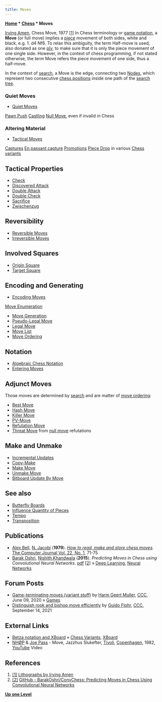 ```yaml
---
title: Moves
---
```

**[Home](Home "Home") \* [Chess](Chess "Chess") \* Moves**



 [](http://www.irvingamen.com/works/ChessMove.htm) [Irving Amen](Category:Irving_Amen "Category:Irving Amen"), Chess Move, 1977 <a id="cite-note-1" href="#cite-ref-1">[1]</a> 
In Chess terminology or [game notation](Game_Notation "Game Notation"), a **Move** (or full move) implies a [piece](Pieces "Pieces") movement of both sides, white and black, e.g. 1. d4 Nf6. To relax this ambiguity, the term Half-move is used, also donated as one [ply](Ply "Ply"), to make sure that it is only the piece movement of one single side. However, in the context of chess programming, if not stated otherwise, the term Move refers the piece movement of one side, thus a half-move.


In the context of [search](Search "Search"), a Move is the edge, connecting two [Nodes](Node "Node"), which represent two consecutive [chess positions](Chess_Position "Chess Position") inside one path of the [search tree](Search_Tree "Search Tree"). 



### Quiet Moves


* [Quiet Moves](Quiet_Moves "Quiet Moves")


 [Pawn Push](Pawn_Push "Pawn Push")
 [Castling](Castling "Castling")
 [Null Move](Null_Move "Null Move"), even if invalid in Chess
### Altering Material


* [Tactical Moves](Tactical_Moves "Tactical Moves")


 [Captures](Captures "Captures")
 [En passant capture](En_passant "En passant")
 [Promotions](Promotions "Promotions")
 [Piece Drop](index.php?title=Piece_Drop&action=edit&redlink=1 "Piece Drop (page does not exist)") in various [Chess variants](Games#ChessVariants "Games")
## Tactical Properties


* [Check](Check "Check")
* [Discovered Attack](Discovered_Attack "Discovered Attack")
* [Double Attack](Double_Attack "Double Attack")
* [Double Check](Double_Check "Double Check")
* [Sacrifice](Sacrifice "Sacrifice")
* [Zwischenzug](Zwischenzug "Zwischenzug")


## Reversibility


* [Reversible Moves](Reversible_Moves "Reversible Moves")
* [Irreversible Moves](Irreversible_Moves "Irreversible Moves")


## Involved Squares


* [Origin Square](Origin_Square "Origin Square")
* [Target Square](Target_Square "Target Square")


## Encoding and Generating


* [Encoding Moves](Encoding_Moves "Encoding Moves")


 [Move Enumeration](Encoding_Moves#Enumeration "Encoding Moves")
* [Move Generation](Move_Generation "Move Generation")
* [Pseudo-Legal Move](Pseudo-Legal_Move "Pseudo-Legal Move")
* [Legal Move](Legal_Move "Legal Move")
* [Move List](Move_List "Move List")
* [Move Ordering](Move_Ordering "Move Ordering")


## Notation


* [Algebraic Chess Notation](Algebraic_Chess_Notation "Algebraic Chess Notation")
* [Entering Moves](Entering_Moves "Entering Moves")


## Adjunct Moves


Those moves are determined by [search](Search "Search") and are matter of [move ordering](Move_Ordering "Move Ordering"):



* [Best Move](Best_Move "Best Move")
* [Hash Move](Hash_Move "Hash Move")
* [Killer Move](Killer_Move "Killer Move")
* [PV-Move](PV-Move "PV-Move")
* [Refutation Move](Refutation_Move "Refutation Move")
* [Threat Move](Threat_Move "Threat Move") from [null move](Null_Move_Pruning "Null Move Pruning") refutations


## Make and Unmake


* [Incremental Updates](Incremental_Updates "Incremental Updates")
* [Copy-Make](Copy-Make "Copy-Make")
* [Make Move](Make_Move "Make Move")
* [Unmake Move](Unmake_Move "Unmake Move")
* [Bitboard Update By Move](General_Setwise_Operations#UpdateByMove "General Setwise Operations")


## See also


* [Butterfly Boards](Butterfly_Boards "Butterfly Boards")
* [Influence Quantity of Pieces](Influence_Quantity_of_Pieces "Influence Quantity of Pieces")
* [Tempo](Tempo "Tempo")
* [Transposition](Transposition "Transposition")


## Publications


* [Alex Bell](Alex_Bell "Alex Bell"), [N. Jacobi](http://www.springerlink.com/content/?Author=N.+Jacobi) (**1979**). *[How to read, make and store chess moves](http://comjnl.oxfordjournals.org/content/22/1/71.abstract)*. [The Computer Journal Vol. 22, No. 1](http://comjnl.oxfordjournals.org/content/22/1.toc), 71-75
* [Barak Oshri](Barak_Oshri "Barak Oshri"), [Nishith Khandwala](Nishith_Khandwala "Nishith Khandwala") (**2015**). *Predicting Moves in Chess using Convolutional Neural Networks*. [pdf](http://vision.stanford.edu/teaching/cs231n/reports/2015/pdfs/ConvChess.pdf) <a id="cite-note-2" href="#cite-ref-2">[2]</a> » [Deep Learning](Deep_Learning "Deep Learning"), [Neural Networks](Neural_Networks "Neural Networks")


## Forum Posts


* [Game-terminating moves (variant stuff)](http://www.talkchess.com/forum3/viewtopic.php?f=7&t=74140) by [Harm Geert Muller](Harm_Geert_Muller "Harm Geert Muller"), [CCC](CCC "CCC"), June 09, 2020 » [Games](Games "Games")
* [Distinguish rook and bishop move efficiently](http://www.talkchess.com/forum3/viewtopic.php?f=7&t=78164) by [Guido Flohr](index.php?title=Guido_Flohr&action=edit&redlink=1 "Guido Flohr (page does not exist)"), [CCC](CCC "CCC"), September 14, 2021


## External Links


* [Betza notation and XBoard](http://www.gnu.org/software/xboard/Betza.html) » [Chess Variants](Chess#Variants "Chess"), [XBoard](XBoard "XBoard")
* [NHØP](Category:NHOP "Category:NHOP") & [Joe Pass](Category:Joe_Pass "Category:Joe Pass") - Move, Jazzhus Slukefter, [Tivoli](https://en.wikipedia.org/wiki/Tivoli_Gardens), [Copenhagen](https://en.wikipedia.org/wiki/Copenhagen), 1982, [YouTube](https://en.wikipedia.org/wiki/YouTube) Video


 
## References


1. <a id="cite-ref-1" href="#cite-note-1">[1]</a> [Lithographs by Irving Amen](http://www.irvingamen.com/lithograph.htm)
2. <a id="cite-ref-2" href="#cite-note-2">[2]</a> [GitHub - BarakOshri/ConvChess: Predicting Moves in Chess Using Convolutional Neural Networks](https://github.com/BarakOshri/ConvChess)

**[Up one Level](Chess "Chess")**







 
